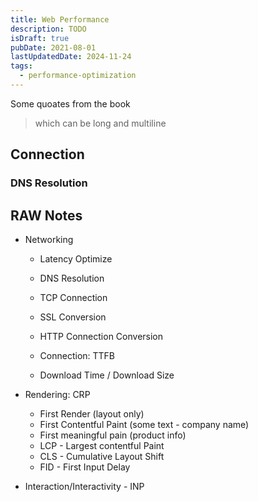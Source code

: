 ```yaml
---
title: Web Performance
description: TODO
isDraft: true
pubDate: 2021-08-01
lastUpdatedDate: 2024-11-24
tags:
  - performance-optimization
---
```


Some quoates from the book

> which can be long and multiline

## Connection

### DNS Resolution

## RAW Notes

- Networking

  - Latency Optimize
  - DNS Resolution
  - TCP Connection
  - SSL Conversion
  - HTTP Connection Conversion

  - Connection: TTFB
  - Download Time / Download Size

- Rendering: CRP
  - First Render (layout only)
  - First Contentful Paint (some text - company name)
  - First meaningful pain (product info)
  - LCP - Largest contentful Paint
  - CLS - Cumulative Layout Shift
  - FID - First Input Delay
- Interaction/Interactivity - INP
